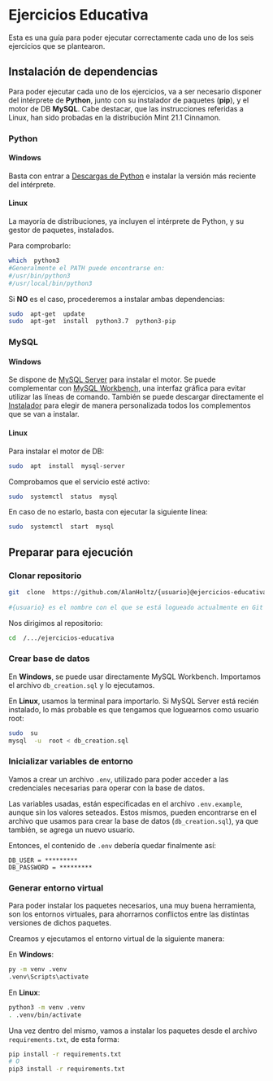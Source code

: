 # Ejercicios Educativa

Esta es una guía para poder ejecutar correctamente cada uno de los seis ejercicios que se plantearon.
  
## Instalación de dependencias

Para poder ejecutar cada uno de los ejercicios, va a ser necesario disponer del intérprete de **Python**, junto con su instalador de paquetes (**pip**), y el motor de DB **MySQL**. Cabe destacar, que las instrucciones referidas a Linux, han sido probadas en la distribución Mint 21.1 Cinnamon.

### Python  

#### Windows

Basta con entrar a [Descargas de Python](https://www.python.org/downloads/windows/) e instalar la versión más reciente del intérprete.

#### Linux

La mayoría de distribuciones, ya incluyen el intérprete de Python, y su gestor de paquetes, instalados.

Para comprobarlo:

```bash
which  python3
#Generalmente el PATH puede encontrarse en:
#/usr/bin/python3
#/usr/local/bin/python3
```

Si **NO** es el caso, procederemos a instalar ambas dependencias:

```bash
sudo  apt-get  update
sudo  apt-get  install  python3.7  python3-pip
```

### MySQL

#### Windows

Se dispone de [MySQL Server](https://dev.mysql.com/downloads/mysql/) para instalar el motor. Se puede complementar con [MySQL Workbench](https://dev.mysql.com/downloads/workbench/), una interfaz gráfica para evitar utilizar las líneas de comando. También se puede descargar directamente el [Instalador](https://dev.mysql.com/downloads/installer/) para elegir de manera personalizada todos los complementos que se van a instalar.

#### Linux

Para instalar el motor de DB:

```bash
sudo  apt  install  mysql-server
```

Comprobamos que el servicio esté activo:

```bash
sudo  systemctl  status  mysql
```

En caso de no estarlo, basta con ejecutar la siguiente línea:

```bash
sudo  systemctl  start  mysql
```

## Preparar para ejecución  

### Clonar repositorio

```bash
git  clone  https://github.com/AlanHoltz/{usuario}@ejercicios-educativa.git
  
#{usuario} es el nombre con el que se está logueado actualmente en Git
```

Nos dirigimos al repositorio:

```bash
cd  /.../ejercicios-educativa
```

### Crear base de datos

En **Windows**, se puede usar directamente MySQL Workbench. Importamos el archivo `db_creation.sql` y lo ejecutamos.

En **Linux**, usamos la terminal para importarlo. Si MySQL Server está recién instalado, lo más probable es que tengamos que loguearnos como usuario root:  

```bash
sudo  su
mysql  -u  root < db_creation.sql
```

### Inicializar variables de entorno  

Vamos a crear un archivo `.env`, utilizado para poder acceder a las credenciales necesarias para operar con la base de datos.

Las variables usadas, están especificadas en el archivo `.env.example`, aunque sin los valores seteados. Estos mismos, pueden encontrarse en el archivo que usamos para crear la base de datos (`db_creation.sql`), ya que también, se agrega un nuevo usuario.

Entonces, el contenido de `.env` debería quedar finalmente así:

```
DB_USER = *********
DB_PASSWORD = *********
```

### Generar entorno virtual

Para poder instalar los paquetes necesarios, una muy buena herramienta, son los entornos virtuales, para ahorrarnos conflictos entre las distintas versiones de dichos paquetes.

Creamos y ejecutamos el entorno virtual de la siguiente manera:

En **Windows**:

```bash
py -m venv .venv
.venv\Scripts\activate
```

En **Linux**:

```bash
python3 -m venv .venv
. .venv/bin/activate
```

Una vez dentro del mismo, vamos a instalar los paquetes desde el archivo `requirements.txt`, de esta forma:

```bash
pip install -r requirements.txt
# O 
pip3 install -r requirements.txt
```
